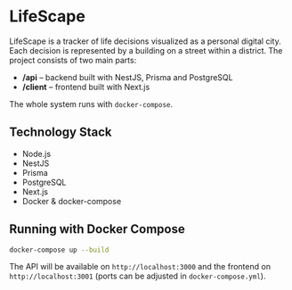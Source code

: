 # LifeScape

LifeScape is a tracker of life decisions visualized as a personal digital city. Each decision is represented by a building on a street within a district. The project consists of two main parts:

- **/api** – backend built with NestJS, Prisma and PostgreSQL
- **/client** – frontend built with Next.js

The whole system runs with `docker-compose`.

## Technology Stack

- Node.js
- NestJS
- Prisma
- PostgreSQL
- Next.js
- Docker & docker-compose

## Running with Docker Compose

```bash
docker-compose up --build
```

The API will be available on `http://localhost:3000` and the frontend on `http://localhost:3001` (ports can be adjusted in `docker-compose.yml`).

